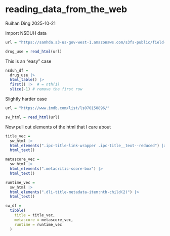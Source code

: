 reading_data_from_the_web
================
Ruihan Ding
2025-10-21

Import NSDUH data

``` r
url = "https://samhda.s3-us-gov-west-1.amazonaws.com/s3fs-public/field-uploads/2k15StateFiles/NSDUHsaeShortTermCHG2015.htm"

drug_use = read_html(url)
```

This is an “easy” case

``` r
nsduh_df = 
  drug_use |> 
  html_table() |> 
  first() |>  # = nth(1)
  slice(-1) # remove the first row
```

Slightly harder case

``` r
url = "https://www.imdb.com/list/ls070150896/"

sw_html = read_html(url)
```

Now pull out elements of the html that I care about

``` r
title_vec = 
  sw_html |> 
  html_elements(".ipc-title-link-wrapper .ipc-title__text--reduced") |> 
  html_text()

metascore_vec = 
  sw_html |> 
  html_elements(".metacritic-score-box") |> 
  html_text()

runtime_vec = 
  sw_html |> 
  html_elements(".dli-title-metadata-item:nth-child(2)") |> 
  html_text()

sw_df = 
  tibble(
    title = title_vec,
    metascore = metascore_vec,
    runtime = runtime_vec
  )
```
